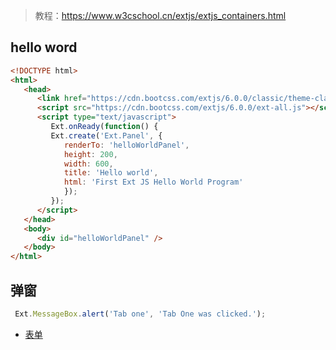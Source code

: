 >教程：https://www.w3cschool.cn/extjs/extjs_containers.html

## hello word
````html
<!DOCTYPE html>
<html>
   <head>
      <link href="https://cdn.bootcss.com/extjs/6.0.0/classic/theme-classic/resources/theme-classic-all.css" rel="stylesheet">
      <script src="https://cdn.bootcss.com/extjs/6.0.0/ext-all.js"></script>
      <script type="text/javascript">
         Ext.onReady(function() {
         Ext.create('Ext.Panel', {
            renderTo: 'helloWorldPanel',
            height: 200,
            width: 600,
            title: 'Hello world',
            html: 'First Ext JS Hello World Program'
            });
         });
      </script>
   </head>
   <body>
      <div id="helloWorldPanel" />
   </body>
</html>
````
## 弹窗
````javascript
 Ext.MessageBox.alert('Tab one', 'Tab One was clicked.');
````
- [表单](form/index.md)
